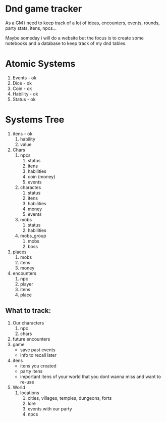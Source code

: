 # Dnd game tracker

As a GM i need to keep track of a lot of ideas, encounters, events, rounds, party stats, itens, npcs...

Maybe someday i will do a website but the focus is to create some notebooks and a database to keep track of my dnd tables.

# Atomic Systems

1. Events - ok
2. Dice   - ok
3. Coin   - ok
4. Hability - ok
5. Status - ok

# Systems Tree

1. itens - ok
   1. hability
   2. value
2. Chars
   1. npcs
      1. status
      2. itens
      3. habilities
      4. coin (money)
      5. events
   2. charactes
      1. status
      2. itens
      3. habilities
      4. money
      5. events
   3. mobs
      1. status
      2. habilities
   4. mobs_group
      1. mobs
      2. boss
3. places
   1. mobs
   2. itens
   3. money
4. encounters
   1. npc
   2. player
   3. itens
   4. place

## What to track:

1. Our characters
   1. npc
   2. chars
2. future encounters
3. game
   - save past events
   - info to recall later
4. itens
   - itens you created
   - party itens
   - important itens of your world that you dont wanna miss and want to re-use
5. World
   1. locations
      1. cities, villages, temples, dungeons, forts
      2. lore
      3. events with our party
      4. npcs